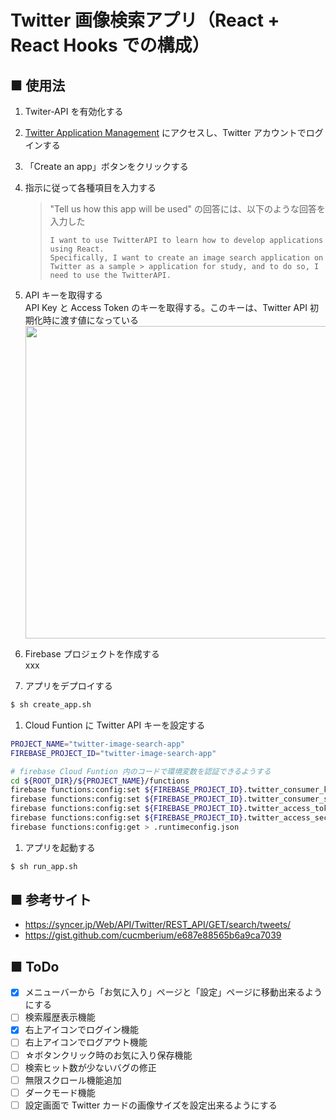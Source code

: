 # Twitter 画像検索アプリ（React + React Hooks での構成）

## ■ 使用法

1. Twiter-API を有効化する<br>
  1. [Twitter Application Management](https://developer.twitter.com/en/apps) にアクセスし、Twitter アカウントでログインする<br>
  1. 「Create an app」ボタンをクリックする<br>
  1. 指示に従って各種項目を入力する<br>
      > "Tell us how this app will be used" の回答には、以下のような回答を入力した
      > ```
      > I want to use TwitterAPI to learn how to develop applications using React.
      > Specifically, I want to create an image search application on Twitter as a sample > application for study, and to do so, I need to use the TwitterAPI.
      > ```

  1. API キーを取得する<br>
    API Key と Access Token のキーを取得する。このキーは、Twitter API 初期化時に渡す値になっている
    <img src="https://user-images.githubusercontent.com/25688193/141665748-3ca3a280-eb78-49e8-b33f-28a1ff28f0c3.png" width=500 />

1. Firebase プロジェクトを作成する<br>
  xxx

1. アプリをデプロイする<br>
  ```sh
  $ sh create_app.sh
  ```

1. Cloud Funtion に Twitter API キーを設定する<br>
  ```sh
  PROJECT_NAME="twitter-image-search-app"
  FIREBASE_PROJECT_ID="twitter-image-search-app"

  # firebase Cloud Funtion 内のコードで環境変数を認証できるようする
  cd ${ROOT_DIR}/${PROJECT_NAME}/functions
  firebase functions:config:set ${FIREBASE_PROJECT_ID}.twitter_consumer_key=${twitter_consumer_key}
  firebase functions:config:set ${FIREBASE_PROJECT_ID}.twitter_consumer_secret=${twitter_consumer_secret}
  firebase functions:config:set ${FIREBASE_PROJECT_ID}.twitter_access_token_key=${twitter_access_token_key}
  firebase functions:config:set ${FIREBASE_PROJECT_ID}.twitter_access_secret=${twitter_access_secret}
  firebase functions:config:get > .runtimeconfig.json
  ```

1. アプリを起動する<br>
  ```sh
  $ sh run_app.sh
  ```

## ■ 参考サイト

- https://syncer.jp/Web/API/Twitter/REST_API/GET/search/tweets/
- https://gist.github.com/cucmberium/e687e88565b6a9ca7039

## ■ ToDo

- [x] メニューバーから「お気に入り」ページと「設定」ページに移動出来るようにする
- [ ] 検索履歴表示機能
- [x] 右上アイコンでログイン機能
- [ ] 右上アイコンでログアウト機能
- [ ] ☆ボタンクリック時のお気に入り保存機能
- [ ] 検索ヒット数が少ないバグの修正
- [ ] 無限スクロール機能追加
- [ ] ダークモード機能
- [ ] 設定画面で Twitter カードの画像サイズを設定出来るようにする